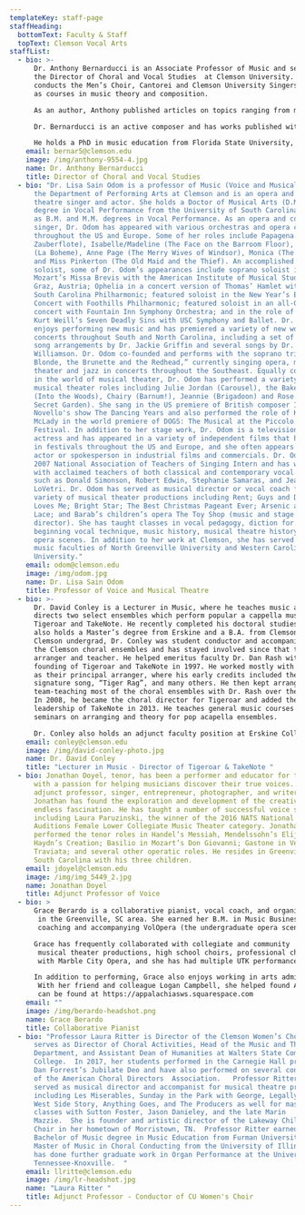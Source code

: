 ```yaml
---
templateKey: staff-page
staffHeading:
  bottomText: Faculty & Staff
  topText: Clemson Vocal Arts
staffList:
  - bio: >-
      Dr. Anthony Bernarducci is an Associate Professor of Music and serves as
      the Director of Choral and Vocal Studies  at Clemson University. Anthony
      conducts the Men’s Choir, Cantorei and Clemson University Singers as well
      as courses in music theory and composition.

      As an author, Anthony published articles on topics ranging from music education to performance practice. Most recently GIA Publications has released his book titled "Listening Awareness: Build Independent Creative Listeners In Choir".   

      Dr. Bernarducci is an active composer and has works published with GIA Publications, Hinshaw Music, and ECS Publishing Group. He has received commissions and performances from leading ensembles and organizations such as The Westminster Williamson Voices, The St. Olaf Choir, and The United States Soldiers Chorus. His compositions have been performed around the world by choral ensembles in Korea, Slovenia, Italy, and South Africa and on such notable stages as Carnegie Hall, Severance Hall, Mechanics Hall, and Heinz Hall. 

      ​He holds a PhD in music education from Florida State University, a Master of Music in conducting from the University of Arizona, and a Bachelor of music education from Westminster Choir College.  
    email: bernar5@clemson.edu
    image: /img/anthony-9554-4.jpg
    name: Dr. Anthony Bernarducci
    title: Director of Choral and Vocal Studies
  - bio: "Dr. Lisa Sain Odom is a professor of Music (Voice and Musical Theatre) in
      the Department of Performing Arts at Clemson and is an opera and musical
      theatre singer and actor. She holds a Doctor of Musical Arts (D.M.A.)
      degree in Vocal Performance from the University of South Carolina, as well
      as B.M. and M.M. degrees in Vocal Performance. As an opera and concert
      singer, Dr. Odom has appeared with various orchestras and opera companies
      throughout the US and Europe. Some of her roles include Papagena (Die
      Zauberflote), Isabelle/Madeline (The Face on the Barroom Floor), Musetta
      (La Boheme), Anne Page (The Merry Wives of Windsor), Monica (The Medium)
      and Miss Pinkerton (The Old Maid and the Thief). An accomplished concert
      soloist, some of Dr. Odom’s appearances include soprano soloist in
      Mozart’s Missa Brevis with the American Institute of Musical Studies in
      Graz, Austria; Ophelia in a concert version of Thomas’ Hamlet with the
      South Carolina Philharmonic; featured soloist in the New Year’s Eve Pops
      Concert with Foothills Philharmonic; featured soloist in an all-Gershwin
      concert with Fountain Inn Symphony Orchestra; and in the role of Anna in
      Kurt Weill’s Seven Deadly Sins with USC Symphony and Ballet. Dr. Odom
      enjoys performing new music and has premiered a variety of new works in
      concerts throughout South and North Carolina, including a set of gospel
      song arrangements by Dr. Jackie Griffin and several songs by Dr. Richard
      Williamson. Dr. Odom co-founded and performs with the soprano trio, “The
      Blonde, the Brunette and the Redhead,” currently singing opera, musical
      theater and jazz in concerts throughout the Southeast. Equally comfortable
      in the world of musical theater, Dr. Odom has performed a variety of
      musical theater roles including Julie Jordan (Carousel), the Baker’s Wife
      (Into the Woods), Chairy (Barnum!), Jeannie (Brigadoon) and Rose (The
      Secret Garden). She sang in the US premiere of British composer Ivor
      Novello's show The Dancing Years and also performed the role of K.D.
      McLady in the world premiere of DOGS: The Musical at the Piccolo Spoleto
      Festival. In addition to her stage work, Dr. Odom is a television and film
      actress and has appeared in a variety of independent films that have shown
      in festivals throughout the US and Europe, and she often appears as an
      actor or spokesperson in industrial films and commercials. Dr. Odom was a
      2007 National Association of Teachers of Singing Intern and has worked
      with acclaimed teachers of both classical and contemporary vocal pedagogy
      such as Donald Simonson, Robert Edwin, Stephanie Samaras, and Jeannette
      LoVetri. Dr. Odom has served as musical director or vocal coach for a
      variety of musical theater productions including Rent; Guys and Dolls; She
      Loves Me; Bright Star; The Best Christmas Pageant Ever; Arsenic and Old
      Lace; and Barab’s children’s opera The Toy Shop (music and stage
      director). She has taught classes in vocal pedagogy, diction for singers,
      beginning vocal technique, music history, musical theatre history and
      opera scenes. In addition to her work at Clemson, she has served on the
      music faculties of North Greenville University and Western Carolina
      University."
    email: odom@clemson.edu
    image: /img/odom.jpg
    name: Dr. Lisa Sain Odom
    title: Professor of Voice and Musical Theatre
  - bio: >-
      Dr. David Conley is a Lecturer in Music, where he teaches music and
      directs two select ensembles which perform popular a cappella music:
      Tigeroar and TakeNote. He recently completed his doctoral studies, and
      also holds a Master’s degree from Erskine and a B.A. from Clemson. While a
      Clemson undergrad, Dr. Conley was student conductor and accompanist for
      the Clemson choral ensembles and has stayed involved since that time as an
      arranger and teacher. He helped emeritus faculty Dr. Dan Rash with the
      founding of Tigeroar and TakeNote in 1997. He worked mostly with the guys
      as their principal arranger, where his early credits included their
      signature song, “Tiger Rag”, and many others. He then kept arranging and
      team-teaching most of the choral ensembles with Dr. Rash over the years.
      In 2008, he became the choral director for Tigeroar and added the
      leadership of TakeNote in 2013. He teaches general music courses and leads
      seminars on arranging and theory for pop acapella ensembles.

      ​Dr. Conley also holds an adjunct faculty position at Erskine College, where he formerly conducted the orchestra and taught courses in theory, conducting, arranging and composition. He currently teaches general music, church music and on the philosophy of creativity. He is active in the community as well, working as the music director and pianist for Young Memorial Presbyterian Church in Anderson. He is also the founder of Inklings Abroad, an international travel seminar with summer trips to England and Europe. Additionally, he is a freelance composer and arranger, with hundreds of songs produced for churches, school/college ensembles and community orchestras. On the performance side, he plays piano in the jazz/blues band, Sonic Bacon; and various folk instruments in the Celtic ensemble, Emerald Road. He lives in Clemson with his wife, Michelle, and their children, Wilson and Elyse. He enjoys music, reading, sport, travel and all things British!
    email: conley@clemson.edu
    image: /img/david-conley-photo.jpg
    name: Dr. David Conley
    title: "Lecturer in Music - Director of Tigeroar & TakeNote "
  - bio: Jonathan Doyel, tenor, has been a performer and educator for two decades
      with a passion for helping musicians discover their true voices. As an
      adjunct professor, singer, entrepreneur, photographer, and writer,
      Jonathan has found the exploration and development of the creative mind an
      endless fascination. He has taught a number of successful voice students,
      including Laura Paruzinski, the winner of the 2016 NATS National Student
      Auditions Female Lower Collegiate Music Theater category. Jonathan has
      performed the tenor roles in Handel’s Messiah, Mendelssohn’s Elijah, and
      Haydn’s Creation; Basilio in Mozart’s Don Giovanni; Gastone in Verdi’s La
      Traviata; and several other operatic roles. He resides in Greenville,
      South Carolina with his three children.
    email: jdoyel@clemson.edu
    image: /img/img_5449_2.jpg
    name: Jonathan Doyel
    title: Adjunct Professor of Voice
  - bio: >
      Grace Berardo is a collaborative pianist, vocal coach, and organist
       in the Greenville, SC area. She earned her B.M. in Music Business at Berry College and her Masters of Music in Collaborative Piano from the University of Tennessee, Knoxville. While at UTK she held an accompanying assistantship where some of her duties included
       coaching and accompanying VolOpera (the undergraduate opera scenes program) and the University of Tennessee Opera Theatre (UTOT). She also performed as a keyboardist for the University of Tennessee Symphony and Chamber Orchestras. 

      Grace has frequently collaborated with collegiate and community
       musical theater productions, high school choirs, professional choirs, voice studios, and she has been a pianist for vocalists participating in both NATS and NATSAA competitions. She was recently engaged to perform a staged version of Franz Schubert’s “Winterreise”
       with Marble City Opera, and she has had multiple UTK performances featured on Knoxville’s local classical music station, 91.9 WUOT. 

      In addition to performing, Grace also enjoys working in arts administration.
       With her friend and colleague Logan Campbell, she helped found Appalachia: A Southeastern Wind Symphony, a non-profit, intercollegiate wind orchestra. She now presently serves as the Director of Marketing for the Knoxville-based ensemble. More information
       can be found at https://appalachiasws.squarespace.com
    email: ""
    image: /img/berardo-headshot.png
    name: Grace Berardo
    title: Collaborative Pianist
  - bio: "Professor Laura Ritter is Director of the Clemson Women’s Choir and also
      serves as Director of Choral Activities, Head of the Music and Theatre
      Department, and Assistant Dean of Humanities at Walters State Community
      College.  In 2017, her students performed in the Carnegie Hall premiere of
      Dan Forrest’s Jubilate Deo and have also performed on several conventions
      of the American Choral Directors  Association.   Professor Ritter has
      served as musical director and accompanist for musical theatre productions
      including Les Miserables, Sunday in the Park with George, Legally Blonde,
      West Side Story, Anything Goes, and The Producers as well for master
      classes with Sutton Foster, Jason Danieley, and the late Marin
      Mazzie.  She is founder and artistic director of the Lakeway Children’s
      Choir in her hometown of Morristown, TN.  Professor Ritter earned the
      Bachelor of Music degree in Music Education from Furman University and the
      Master of Music in Choral Conducting from the University of Illinois.  She
      has done further graduate work in Organ Performance at the University of
      Tennessee-Knoxville.  "
    email: llritte@clemson.edu
    image: /img/lr-headshot.jpg
    name: "Laura Ritter "
    title: Adjunct Professor - Conductor of CU Women's Choir
---
```

